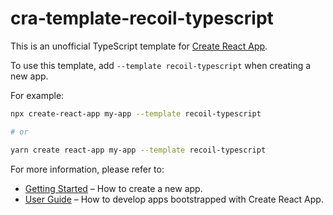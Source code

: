 # cra-template-recoil-typescript

This is an unofficial TypeScript template for [Create React App](https://github.com/facebook/create-react-app).

To use this template, add `--template recoil-typescript` when creating a new app.

For example:

```sh
npx create-react-app my-app --template recoil-typescript

# or

yarn create react-app my-app --template recoil-typescript
```

For more information, please refer to:

- [Getting Started](https://create-react-app.dev/docs/getting-started) – How to create a new app.
- [User Guide](https://create-react-app.dev) – How to develop apps bootstrapped with Create React App.